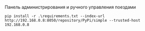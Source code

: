 Панель администрирования и ручного управления поездами

`pip install -r .\requirements.txt --index-url http://192.168.0.8:8050/repository/PyPi/simple --trusted-host 192.168.0.8`